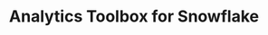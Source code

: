 ---
title: Analytics Toolbox for Snowflake
description: "Unlock Spatial Analytics in Snowflake"
icon: "/img/icons/snowflake-analytics-toolbox.png"
type: examples
category: transformations
layout: categories/list
aliases:
    - /analytics-toolbox-sf/examples/categories/transformations/
---